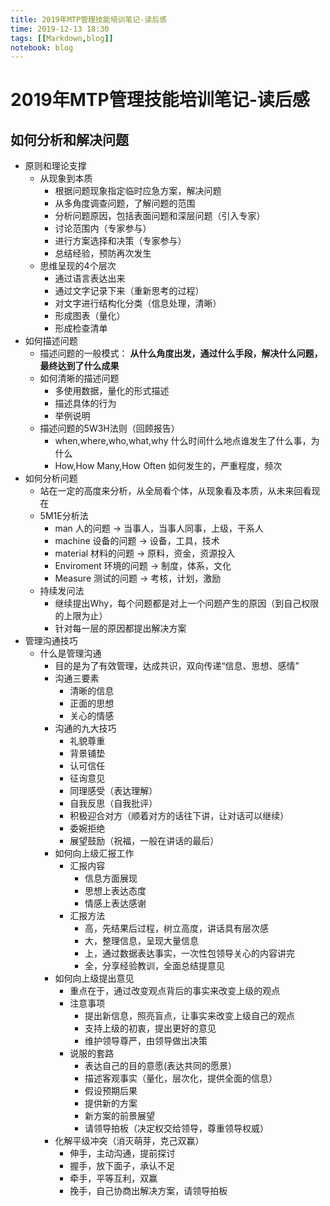 ```yaml
---
title: 2019年MTP管理技能培训笔记-读后感
time: 2019-12-13 18:30
tags: [[Markdown,blog]]
notebook: blog
---
```


# 2019年MTP管理技能培训笔记-读后感


## 如何分析和解决问题

- 原则和理论支撑
    - 从现象到本质
        - 根据问题现象指定临时应急方案，解决问题
        - 从多角度调查问题，了解问题的范围
        - 分析问题原因，包括表面问题和深层问题（引入专家）
        - 讨论范围内（专家参与）
        - 进行方案选择和决策（专家参与）
        - 总结经验，预防再次发生
    - 思维呈现的4个层次
        - 通过语言表达出来
        - 通过文字记录下来（重新思考的过程）
        - 对文字进行结构化分类（信息处理，清晰）
        - 形成图表（量化）
        - 形成检查清单
- 如何描述问题
    - 描述问题的一般模式： **从什么角度出发，通过什么手段，解决什么问题，最终达到了什么成果**
    - 如何清晰的描述问题
        - 多使用数据，量化的形式描述
        - 描述具体的行为
        - 举例说明
    - 描述问题的5W3H法则（回顾报告）
        - when,where,who,what,why 什么时间什么地点谁发生了什么事，为什么
        - How,How Many,How Often 如何发生的，严重程度，频次
- 如何分析问题
    - 站在一定的高度来分析，从全局看个体，从现象看及本质，从未来回看现在
    - 5M1E分析法
        - man 人的问题 -> 当事人，当事人同事，上级，干系人
        - machine 设备的问题 -> 设备，工具，技术
        - material 材料的问题 -> 原料，资金，资源投入
        - Enviroment 环境的问题 ->  制度，体系，文化
        - Measure 测试的问题 -> 考核，计划，激励
    - 持续发问法
        - 继续提出Why，每个问题都是对上一个问题产生的原因（到自己权限的上限为止）
        - 针对每一层的原因都提出解决方案
- 管理沟通技巧
    - 什么是管理沟通
        - 目的是为了有效管理，达成共识，双向传递“信息、思想、感情”
        - 沟通三要素
            - 清晰的信息
            - 正面的思想
            - 关心的情感
        - 沟通的九大技巧
            - 礼貌尊重
            - 背景铺垫
            - 认可信任
            - 征询意见
            - 同理感受（表达理解）
            - 自我反思（自我批评）
            - 积极迎合对方（顺着对方的话往下讲，让对话可以继续）
            - 委婉拒绝
            - 展望鼓励（祝福，一般在讲话的最后）
        - 如何向上级汇报工作
            - 汇报内容
                - 信息方面展现
                - 思想上表达态度
                - 情感上表达感谢
            - 汇报方法
                - 高，先结果后过程，树立高度，讲话具有层次感
                - 大，整理信息，呈现大量信息
                - 上，通过数据表达事实，一次性包领导关心的内容讲完
                - 全，分享经验教训，全面总结提意见
        - 如何向上级提出意见
            - 重点在于，通过改变观点背后的事实来改变上级的观点
            - 注意事项
                - 提出新信息，照亮盲点，让事实来改变上级自己的观点
                - 支持上级的初衷，提出更好的意见
                - 维护领导尊严，由领导做出决策
            - 说服的套路
                - 表达自己的目的意愿(表达共同的愿景）
                - 描述客观事实（量化，层次化，提供全面的信息）
                - 假设预期后果
                - 提供新的方案
                - 新方案的前景展望
                - 请领导拍板（决定权交给领导，尊重领导权威）
        - 化解平级冲突（消灭萌芽，克己双赢）
            - 伸手，主动沟通，提前探讨
            - 握手，放下面子，承认不足
            - 牵手，平等互利，双赢
            - 挽手，自己协商出解决方案，请领导拍板


